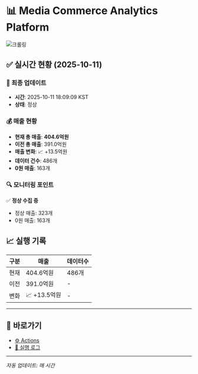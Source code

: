 # 📊 Media Commerce Analytics Platform

![크롤링](https://img.shields.io/badge/크롤링-정상-green)

## ✅ 실시간 현황 (2025-10-11)

### 📍 최종 업데이트
- **시간**: 2025-10-11 18:09:09 KST
- **상태**: 정상

### 💰 매출 현황
- **현재 총 매출**: **404.6억원**
- **이전 총 매출**: 391.0억원
- **매출 변화**: 📈 +13.5억원
- **데이터 건수**: 486개
- **0원 매출**: 163개

### 🔍 모니터링 포인트

✅ **정상 수집 중**
- 정상 매출: 323개
- 0원 매출: 163개


## 📈 실행 기록

| 구분 | 매출 | 데이터수 |
|------|------|----------|
| 현재 | 404.6억원 | 486개 |
| 이전 | 391.0억원 | - |
| 변화 | 📈 +13.5억원 | - |

---

## 🔗 바로가기

- [⚙️ Actions](../../actions)
- [📝 실행 로그](../../actions/workflows/daily_scraping.yml)

---

*자동 업데이트: 매 시간*
